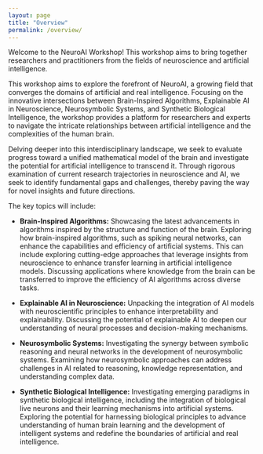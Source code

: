 ```yaml
---
layout: page
title: "Overview"
permalink: /overview/
---
```


<!-- # Overview -->

Welcome to the NeuroAI Workshop! This workshop aims to bring together researchers and practitioners from the fields of neuroscience and artificial intelligence.

This workshop aims to explore the forefront of NeuroAI, a growing field that converges the domains of artificial and real intelligence. Focusing on the innovative intersections between Brain-Inspired Algorithms, Explainable AI in Neuroscience, Neurosymbolic Systems, and Synthetic Biological Intelligence, the workshop provides a platform for researchers and experts to navigate the intricate relationships between artificial intelligence and the complexities of the human brain.

Delving deeper into this interdisciplinary landscape, we seek to evaluate progress toward a unified mathematical model of the brain and investigate the potential for artificial intelligence to transcend it. Through rigorous examination of current research trajectories in neuroscience and AI, we seek to identify fundamental gaps and challenges, thereby paving the way for novel insights and future directions.

The key topics will include:

- **Brain-Inspired Algorithms:** Showcasing the latest advancements in algorithms inspired by the structure and function of the brain. Exploring how brain-inspired algorithms, such as spiking neural networks, can enhance the capabilities and efficiency of artificial systems. This can include exploring cutting-edge approaches that leverage insights from neuroscience to enhance transfer learning in artificial intelligence models. Discussing applications where knowledge from the brain can be transferred to improve the efficiency of AI algorithms across diverse tasks.

- **Explainable AI in Neuroscience:** Unpacking the integration of AI models with neuroscientific principles to enhance interpretability and explainability. Discussing the potential of explainable AI to deepen our understanding of neural processes and decision-making mechanisms.

- **Neurosymbolic Systems:** Investigating the synergy between symbolic reasoning and neural networks in the development of neurosymbolic systems. Examining how neurosymbolic approaches can address challenges in AI related to reasoning, knowledge representation, and understanding complex data.

- **Synthetic Biological Intelligence:** Investigating emerging paradigms in synthetic biological intelligence, including the integration of biological live neurons and their learning mechanisms into artificial systems. Exploring the potential for harnessing biological principles to advance understanding of human brain learning and the development of intelligent systems and redefine the boundaries of artificial and real intelligence.
